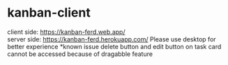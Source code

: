 # kanban-client

client side: https://kanban-ferd.web.app/  
server side: https://kanban-ferd.herokuapp.com/
Please use desktop for better experience
*known issue delete button and edit button on task card cannot be accessed because of dragabble feature